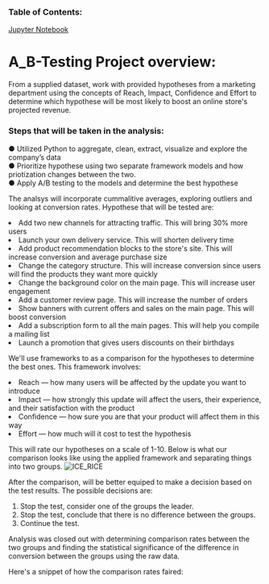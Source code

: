 ### Table of Contents:
[Jupyter Notebook](https://github.com/julyndav/A_B-Testing/blob/main/A_B%20Testing.ipynb)

# A_B-Testing Project overview:
From a supplied dataset, work with provided hypotheses from a marketing department using the concepts of Reach, Impact, Confidence and Effort to determine
which hypothese will be most likely to boost an online store's projected revenue. 

### Steps that will be taken in the analysis:
●	Utilized Python to aggregate, clean, extract, visualize and explore the company’s data<br>
●	Prioritize hypothese using two separate framework models and how priotization changes between the two.<br>
●	Apply A/B testing to the models and determine the best hypothese

The analsys will incorporate cummalitive averages, exploring outliers and looking at conversion rates. 
Hypothese that will be tested are:<br><li>
Add two new channels for attracting traffic. This will bring 30% more users<li>
Launch your own delivery service. This will shorten delivery time<li>
Add product recommendation blocks to the store's site. This will increase conversion and average purchase size<li>
Change the category structure. This will increase conversion since users will find the products they want more quickly<li>
Change the background color on the main page. This will increase user engagement<li>
Add a customer review page. This will increase the number of orders<li>
Show banners with current offers and sales on the main page. This will boost conversion<li>
Add a subscription form to all the main pages. This will help you compile a mailing list<li>
Launch a promotion that gives users discounts on their birthdays

We'll use frameworks to as a comparison for the hypotheses to determine the best ones. This framework involves:<br><li>
Reach — how many users will be affected by the update you want to
introduce<li>
Impact — how strongly this update will affect the users, their experience, and
their satisfaction with the product<li>
Confidence — how sure you are that your product will affect them in this way<li>
Effort — how much will it cost to test the hypothesis

This will rate our hypotheses on a scale of 1-10. Below is what our comparison looks like using the applied framework and separating things into two groups.
![ICE_RICE](https://github.com/julyndav/A_B-Testing/blob/main/images/comparison.png)

After the comparison, will be better equiped to make a decision based on the test results. The possible decisions are:<br>
<ol>
  <li> Stop the test, consider one of the groups the leader. </li>
  <li>Stop the test, conclude that there is no difference between the groups. </li>
  <li>Continue the test. </ol>
<p></p>

Analysis was closed out with determining comparison rates between the two groups and finding the statistical significance of the difference in conversion between the groups using the raw data.  

Here's a snippet of how the comparison rates faired:
